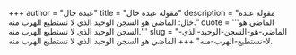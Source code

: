 +++
author = "عبده خال"
title = "مقولة عبده خال"
description = "مقولة عبده خال: الماضي هو السجن الوحيد الذي لا نستطيع الهرب منه."
quote = '''الماضي هو السجن الوحيد الذي لا نستطيع الهرب منه.'''
slug = "الماضي-هو-السجن-الوحيد-الذي-لا-نستطيع-الهرب-منه"
+++
الماضي هو السجن الوحيد الذي لا نستطيع الهرب منه.
